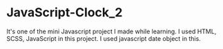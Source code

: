 # JavaScript-Clock_2
It's one of the mini Javascript project I made while learning. I used HTML, SCSS, JavaScript in this project. I used javascript date object in this.
